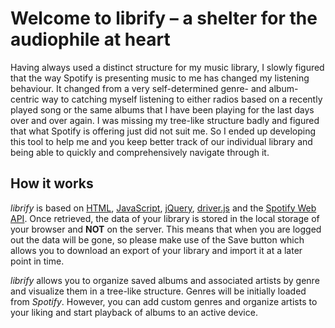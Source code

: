 # Welcome to librify – a shelter for the audiophile at heart
Having always used a distinct structure for my music library, I slowly figured that the way Spotify is presenting music to me has changed my listening behaviour. It changed from a very self-determined genre- and album-centric way to catching myself listening to either radios based on a recently played song or the same albums that I have been playing for the last days over and over again. I was missing my tree-like structure badly and figured that what Spotify is offering just did not suit me. So I ended up developing this tool to help me and you keep better track of our individual library and being able to quickly and comprehensively navigate through it.

## How it works
*librify* is based on [HTML](https://html.spec.whatwg.org/), [JavaScript](https://www.ecma-international.org/publications-and-standards/standards/ecma-262/), [jQuery](https://jquery.com/), [driver.js](https://driverjs.com/) and the [Spotify Web API](https://developer.spotify.com/documentation/web-api). Once retrieved, the data of your library is stored in the local storage of your browser and **NOT** on the server. This means that when you are logged out the data will be gone, so please make use of the Save button which allows you to download an export of your library and import it at a later point in time.

*librify* allows you to organize saved albums and associated artists by genre and visualize them in a tree-like structure. Genres will be initially loaded from *Spotify*. However, you can add custom genres and organize artists to your liking and start playback of albums to an active device.
